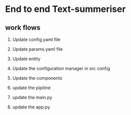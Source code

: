# End to end Text-summeriser

## work flows

1. Update config.yaml file
2. Update params.yaml file

3. Update entity
4. Update the configuration manager in src config 
5. Update the components
6. update the pipiline
7. update the main.py
8. update the app.py

